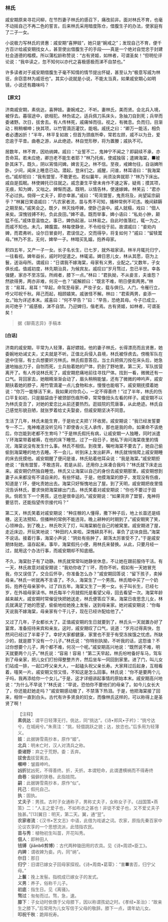 <script type="text/javascript">
    var head = document.getElementsByTagName('head')[0];
    cssURL = '/public/liao.css';
    linkTag = document.createElement('link');
    linkTag.href = cssURL;
    linkTag.setAttribute('type','text/css');
    linkTag.setAttribute('rel','stylesheet');
    head.appendChild(linkTag);
</script>
### 林氏

戚安期原来寻花问柳，在节烈妻子林氏的感召下，痛改前非。面对林氏不育，也毫不动摇自己不再二色的誓言。后来林氏采用暗度陈仓，借腹生子的办法，使家庭有了二子一女。

小说极力写林氏的贤惠：戚安期“喜狎妓”，她只是“婉戒之”；发现自己不育，便千方百计给戚安期找女人，甚至使出借腹生子的手段——真是一个绝对自觉忠于封建社会道德的楷模。所以蒲松龄称赞说：“古有贤姬，如林者，可谓圣矣！”但明伦评论说：“我卒读之，忽不知何以亦代之喜极感极而涕不自禁也。”

许多读者对于戚安期借腹生子毫不知情的情节提出怀疑，甚至认为“极意写戚为林诳，余窃意林为戚诳也”。其实小说就是小说，不能太当真，如果戚安期心如明镜，小说还有趣味吗？

#### 【原文】
<section>
济南戚安期，素佻达，喜狎妓。妻婉戒之，不听。妻林氏，美而贤。会北兵入境，被俘去。暮宿途中，欲相犯。林伪诺之。适兵佩刀系床头，急抽刀自到死；兵举而委诸野。次日，拔舍去。有人传林死，戚痛悼而往。视之，有微息。负而归，目渐动；稍稍嚬呻；抉其项，以竹管滴沥灌饮，能咽。戚抚之曰：“卿万一能活，相负者必遭凶折！”半年，林平复如故；但首为颈痕所牵，常若左顾，戚不以为丑，爱恋逾于平昔。曲巷之游，从此绝迹。林自觉形秽，将为置媵；戚执不可。

居数年，林不育，因劝纳婢。戚曰：“业誓不二，鬼神宁不闻之？即嗣续不承，亦吾命耳。若未应绝，卿岂老不能生者耶？”林乃托疾，使戚独宿；遣婢海棠，■被卧其床下。既久，阴以宵情问婢。婢言无之。林不信。至夜，戒婢勿往，自诣婢所卧。少间，闻床上睡息已动。潜起，登床们之。戚醒，问谁，林耳语曰：“我海棠也。”戚却拒曰：“我有盟誓，不敢更也。若似曩年，尚须汝奔就耶？”林乃下床出。戚自是孤眠。林使婢托已往就之。戚念妻生平曾未肯作不速之客，疑焉；摸其项，无痕，知为婢，又咄之。婢惭而退。既明，以情告林，使速嫁婢。林笑云：“君亦不必过执。倘得一丈夫子，即亦幸甚。”戚曰：“苟背盟誓，鬼责将及，尚望延宗嗣乎？”林翼日笑语戚曰：“凡农家者流，苗与秀不可知，播种常例不可违。晚间耕耨之期至矣。”戚笑会之。既夕，林灭烛呼婢，使卧己衾中。戚人就榻，戏曰：“佃人来矣。深愧钱镈不利，负此良田。”婢不语。既而举事，婢小语曰：“私处小肿，颠猛不任。”戚体意温恤之。事已，婢伪起溺，以林易之。自此时值落红，辄一为之，而戚不知也。未几，婢腹震。林每使静坐，不令给役于前。故谓戚曰：“妾劝内婢，而君弗听。设尔日冒妾时，君误信之，交而得孕，将复如何？”戚曰：“留犊鬻母。”林乃不言。无何，婢举一子。林暗买乳媪，抱养母家。

积四五年，又产一子一女。长子名长生，已七岁，就外祖家读。林半月辄托归宁，一往看视。婢年益长，戚时时促遣之。林辄诺。婢日恩儿女，林从其愿，窃为上鬟，送诣母所。谓戚曰：“日谓我不嫁海棠，母家有义男，业配之。”又数年，子女俱长成。值戚初度，林先期治具，为候宾友。戚叹曰“岁月骛过，忽已半世。幸各强健，家亦不至冻馁。所阀者，膝下一点。”林曰：“君执拗，不从妾言，夫谁怨？然欲得男，两亦非难，何况一也？”戚解颜曰：“既言不难，明日便索两男。”林言：“易耳，易耳！”早起，命驾至母家，严妆子女，载与俱归。人门，令雁行立，呼父叩祝千秋。拜己而起，相顾嬉笑。戚骇怪不解。林曰：“君索两男，妾添一女。”始为详述本末。戚喜曰：“何不早告？”曰：“早告，恐绝其母。今子已成立，尚可绝乎？”戚感极，涕不自禁。乃迎婢归，偕老焉。古有贤姬，如林者，可谓圣矣！

</section>

> 据《聊斋志异》手稿本

#### [白话]
<aside>

济南的戚安期，平常为人轻薄，喜好嫖妓。他的妻子林氏，长得漂亮而且贤惠，她委婉地劝诫丈夫，丈夫就是不听。正值北兵侵入县境，林氏被俘虏去。傍晚军队在途中住宿，有士兵想要奸污林氏。林氏假意答应。当士兵把佩刀拴在床头后，她急速地抽出刀子，自刎而死，士兵抬着她的尸体，扔到了野地里。第二天，军队拔营离开了。有人传说林氏死了，戚安期悲痛地前往寻找尸体。找到一看，微微还有一口气。背回家去，她眼睛渐渐会动了，眉头稍稍能皱，还有了微微的呻吟声，戚安期扶着她的脖子，用竹管滴灌一点儿食物和水，慢慢也能咽下。戚安期抚摸着她说：“你万一能够活下来，我如果对你负心，一定不得善终！”过了半年，林氏的伤口平复如初，只是脑袋由于被颈部伤痕所牵，常常像扭头左看的样子。戚安期不以为林氏变丑了，对她的爱恋比从前还要热烈。逛妓院的荒唐事，从此绝迹。林氏自己感觉形貌丑陋，就张罗着给丈夫娶妾，但戚安期坚决不同意。

生活了几年，林氏未能生育，于是劝丈夫把丫环收房。戚安期说：“我已经发誓要专一不二，鬼神难道没听见吗？即使香火无人承传，那也是我的命。如果命不该绝后，你岂能到老都不生育吗？”于是林氏假托有病，让戚安期一人独睡，同时派遣丫环海棠带着被褥，在他的床下睡觉。过了一段日子，她私下询问海棠夜里的情况，海棠说没有发生什么事。林氏不相信。到夜里，嘱咐海棠不要去了，她自己偷偷到海棠睡的地方去睡。不一会儿，听到床上发出鼾声，林氏就悄悄爬上戚安期睡的床去抚摸他。戚安期醒了便问是谁，林氏贴着他耳朵说：“我是海棠。”戚安期拒绝说：“我有盟誓，不敢违背。若是从前，还用你上床凑合我吗？”林氏就下床走出来。戚安期仍然独自睡觉。林氏又让海棠以自己的身份去戚安期那里。戚安期想到妻子从来都没有不请自来的，有些怀疑。于是，他摸海棠的脖子，发现没有伤痕，知道是丫环，便叱责她出去。海棠只好惭愧地出了屋。到了天明，戚安期把夜里情况告诉林氏，要求快把海棠嫁出门去。林氏笑着对戚安期说：“你也不要过于固执。倘若生下一个男孩，这也是很幸运的。”戚安期说：“如果背弃了盟誓，鬼神将要惩罚，还能指望传宗接代吗？”

第二天，林氏笑着对戚安期说：“种庄稼的人懂得，撒下种子后，地上长苗还是结穗，这无法预知，但播种的常例不能违背。晚上耕种的时期到了。”戚安期笑了笑，心领神会。到了晚上，林氏吹灭了灯，叫海棠躺在自己的被窝里。戚安期进了屋，走近床边，开玩笑地说：“种田的人来啦。深愧耕具不利，辜负了这块良田。”海棠不说话。接着行事，海棠小声说：“阴处有些肿了，颠荡太厉害受不了。”于是戚安期体贴她，温存起来。事毕，海棠假托小便，用林氏来替换。从此，只要月经一过，就用这个办法行事，而戚安期却不知底细。

不久，海棠肚子有了动静。林氏就常常叫她静坐休息，不让她在跟前服侍干活。有一天，林氏故意对戚安期说：“我劝你收了丫环，而你不听。假如有一天她冒充我，你又误信了，交合后怀孕，你准备怎么办？”戚安期回答说：“留下孩子，卖掉母亲。”林氏一听就再不言语了。不久，海棠生了一个男孩。林氏暗中买了一个奶妈，抱养在母亲家中。过了四五年。海棠又生了一男一女。长子叫长生，已经七岁，在外祖母家读书。林氏每半个月就假托是看望父母，回去看望一次。海棠年龄越来越大，戚安期时常催促快把她送走，林氏便答应下来。海棠日夜思念儿女，林氏就满足了她的愿望，偷偷地给她挽上发髻，送到母亲家。她对戚安期说：“你每天说我不嫁海棠，母亲家有个干儿子，现在已经许配给他了。”

又过了几年，子女都长大了。正值戚安期的生日就要到了，林氏头一天就置办好了宴席，准备招待来宾和亲友。这时，戚安期叹了口气，说道：“岁月过得真快，忽然间已经过了半辈子了。幸好大家都健康，家里也不至于有受冻挨饿之忧虑。所缺少的，就是膝下没有一个儿子。”林氏说：“你特别执拗，不听我的话，这怨谁？不过你想要个儿子，两个都不难，何况一个呢。”戚安期高兴地说：“既然说不难，明天就要两个儿子。”林氏说：“容易！容易！”第二天早起，林氏吩咐备好车马，驾车到了母亲家，把儿女们打扮得整整齐齐，然后坐车一同回到家里。进了门，叫儿女们站成一排，一起口呼父亲大人，一起磕头祝父亲长寿。大家拜过后起身，互相看着，嘻笑一片。戚安期又惊又怪，不知这是怎么回事。林氏说：“你不是要两个儿子吗，我再添给你一个女儿。”于是，这才详细讲起事情的原始本末。戚安期高兴地说：“为什么不早说？”林氏说：“早说，恐怕你不要他们的母亲了。如今儿女长大了，你还能赶她走吗？”戚安期感动极了，不禁落下热泪。于是，他把海棠接了回来，相伴一直到白头。古代有许多贤良的妇女，而像林氏这样的，可以称得上是圣贤了啊！

</aside>

> 【注释】  
<b>素佻达</b>：谓平日轻薄无行。佻达，同“挑达”。《诗•郑风•子衿》：“挑兮达兮，在城阙兮。”朱熹注：“挑，轻儇跳跃之貌；达，放恣也。”后多用为轻薄义。  
<b>妓</b>：此据铸雪斋抄本，原作“姬”。  
<b>北兵</b>：明未亡时，汉人对清兵之称。  
<b>委诸野</b>：弃之于荒野。委：丢弃。  
<b>拔舍去</b>拔营离去。  
<b>嚬呻</b>：皱眉呻吟。  
<b>凶折</b>犹凶死，不得善终。折，夭折。本谓短命，此谓遭横祸而不得寿终  
<b>曲巷</b>：偏僻的狭巷。此指妓院。  
<b>嗣</b>：此据铸雪斋抄本，原作“似”。  
<b>托己</b>：假托自己。  
<b>执</b>：固执。  
<b>丈夫子</b>：男孩。古时子女通称子，男称丈夫子，女称女子子。《战国策•燕策》二：“人主之爱子也，不如布衣之甚也！非徒不爱子也，又不爱丈夫子独甚。”[13]翼日：明天，第二天。翼，通“翌”。  
<b>农家者流</b>：《汉书•艺文志》中语，此借为戏谑之词。农家，原指先秦百家中沦议农享的一个思想流派，此惜指农民。  
<b>苗与秀</b>：植物初生叫苗，开花叫秀。  
<b>佃人</b>：即种田人  
<b>钱镈（jiǎnb6剪博）</b>：古代两种锄田用的农具。见《诗•周颂•臣工》。  
<b>内婢</b>：谓收婢为妾。内，同“纳”。  
<b>尔日</b>：那日  
<b>归宁</b>：旧谓已嫁女子回母家探视。《诗•周南•葛覃》：“害■害否，归宁父母。”  
<b>上鬟</b>：挽上发髻。指梳成已嫁女子的发式。  
<b>义男</b>：养子，俗称千儿子。  
<b>初底</b>：指生日。见《离骚》。  
<b>骛过</b>：匆匆而过。骛，急，速。  
<b>膝下</b>：子女动时依偎于父母膝下，因以称谓孩幼之时。《孝经•圣治》：“故亲生之膝下。”后常用为儿女写信于父母的敬辞。膝下一点，谓年幼儿女。  
<b>叩祝千秋</b>：跪拜祝寿。  
